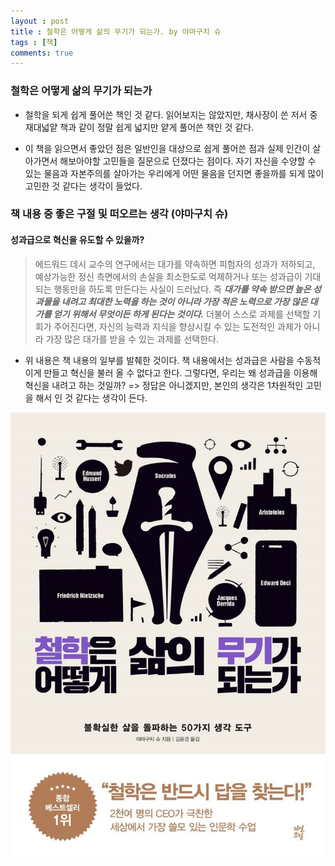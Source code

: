 ```yaml
---
layout : post
title : 철학은 어떻게 삶의 무기가 되는가. by 야마구치 슈
tags : [책]
comments: true
---
```

### 철학은 어떻게 삶의 무기가 되는가
- 철학을 되게 쉽게 풀어쓴 책인 것 같다. 읽어보지는 않았지만, 채사장이 쓴 저서 중 재대넓얕 책과 같이 정말 쉽게 넓지만 얕게 풀어쓴 책인 것 같다. 

-  이 책을 읽으면서 좋았던 점은 일반인을 대상으로 쉽게 풀어쓴 점과 실제 인간이 살아가면서 해보아야할 고민들을 질문으로 던졌다는 점이다. 자기 자신을 수양할 수 있는 물음과 자본주의를 살아가는 우리에게 어떤 물음을 던지면 좋을까를 되게 많이 고민한 것 같다는 생각이 들었다.

### 책 내용 중 좋은 구절 및 떠오르는 생각 (야마구치 슈)

#### 성과급으로 혁신을 유도할 수 있을까?
> 에드워드 데시 교수의 연구에서는 대가를 약속하면 피험자의 성과가 저하되고, 예상가능한 정신 측면에서의 손실을 최소한도로 억제하거나 또는 성과급이 기대되는 행동만을 하도록 만든다는 사실이 드러났다. 즉 ***대가를 약속 받으면 높은 성과물을 내려고 최대한 노력을 하는 것이 아니라 가장 적은 노력으로 가장 많은 대가를 얻기 위해서 무엇이든 하게 된다는 것이다.*** 더불어 스스로 과제를 선택할 기회가 주어진다면, 자신의 능력과 지식을 향상시킬 수 있는 도전적인 과제가 아니라 가장 많은 대가를 받을 수 있는 과제를 선택한다.

- 위 내용은 책 내용의 일부를 발췌한 것이다. 책 내용에서는 성과급은 사람을 수동적이게 만들고 혁신을 불러 올 수 없다고 한다. 그렇다면, 우리는 왜 성과급을 이용해 혁신을 내려고 하는 것일까? => 정답은 아니겠지만, 본인의 생각은 1차원적인 고민을 해서 인 것 같다는 생각이 든다.

![철학은 어떻게 삶의 무기가 되는가](../images/philosophy.jpeg) 
